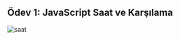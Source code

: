 ## Ödev 1: JavaScript Saat ve Karşılama
![saat](https://github.com/bedirhanbalci/JavaScript/assets/61194064/5fbe08dc-5979-4765-ac52-948f175810a0)
